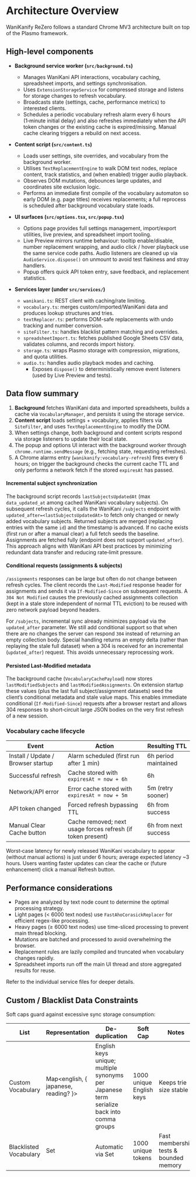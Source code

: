 # Architecture Overview

WaniKanify ReZero follows a standard Chrome MV3 architecture built on top of the Plasmo framework.

## High-level components

- **Background service worker (`src/background.ts`)**
  - Manages WaniKani API interactions, vocabulary caching, spreadsheet imports, and settings synchronisation.
  - Uses `ExtensionStorageService` for compressed storage and listens for storage changes to refresh vocabulary.
  - Broadcasts state (settings, cache, performance metrics) to interested clients.
  - Schedules a periodic vocabulary refresh alarm every 6 hours (1‑minute initial delay) and also refreshes immediately when the API token changes or the existing cache is expired/missing. Manual cache clearing triggers a rebuild on next access.

- **Content script (`src/content.ts`)**
  - Loads user settings, site overrides, and vocabulary from the background worker.
  - Utilises `TextReplacementEngine` to walk DOM text nodes, replace content, track statistics, and (when enabled) trigger audio playback.
  - Observes DOM mutations, debounces large updates, and coordinates site exclusion logic.
  - Performs an immediate first compile of the vocabulary automaton so early DOM (e.g. page titles) receives replacements; a full reprocess is scheduled after background vocabulary state loads.

- **UI surfaces (`src/options.tsx`, `src/popup.tsx`)**
  - Options page provides full settings management, import/export utilities, live preview, and spreadsheet import tooling.
  - Live Preview mirrors runtime behaviour: tooltip enable/disable, number replacement wrapping, and audio click / hover playback use the same service code paths. Audio listeners are cleaned up via `AudioService.dispose()` on unmount to avoid test flakiness and stray handlers.
  - Popup offers quick API token entry, save feedback, and replacement statistics.

- **Services layer (under `src/services/`)**
  - `wanikani.ts`: REST client with caching/rate limiting.
  - `vocabulary.ts`: merges custom/imported/WaniKani data and produces lookup structures and tries.
  - `textReplacer.ts`: performs DOM-safe replacements with undo tracking and number conversion.
  - `siteFilter.ts`: handles blacklist pattern matching and overrides.
  - `spreadsheetImport.ts`: fetches published Google Sheets CSV data, validates columns, and records import history.
  - `storage.ts`: wraps Plasmo storage with compression, migrations, and quota utilities.
  - `audio.ts`: handles audio playback modes and caching.
    - Exposes `dispose()` to deterministically remove event listeners (used by Live Preview and tests).

## Data flow summary

1. **Background** fetches WaniKani data and imported spreadsheets, builds a cache via `VocabularyManager`, and persists it using the storage service.
2. **Content script** loads settings + vocabulary, applies filters via `SiteFilter`, and uses `TextReplacementEngine` to modify the DOM.
3. When settings change, both background and content scripts respond via storage listeners to update their local state.
4. The popup and options UI interact with the background worker through `chrome.runtime.sendMessage` (e.g., fetching state, requesting refreshes).
5. A Chrome alarms entry (`wanikanify:vocabulary-refresh`) fires every 6 hours; on trigger the background checks the current cache TTL and only performs a network fetch if the stored `expiresAt` has passed.

#### Incremental subject synchronization

The background script records `lastSubjectsUpdatedAt` (max `data_updated_at` among cached WaniKani vocabulary subjects). On subsequent refresh cycles, it calls the WaniKani `/subjects` endpoint with `updated_after=<lastSubjectsUpdatedAt>` to fetch only changed or newly added vocabulary subjects. Returned subjects are merged (replacing entries with the same `id`) and the timestamp is advanced. If no cache exists (first run or after a manual clear) a full fetch seeds the baseline. Assignments are fetched fully (endpoint does not support `updated_after`). This approach aligns with WaniKani API best practices by minimizing redundant data transfer and reducing rate‑limit pressure.

#### Conditional requests (assignments & subjects)

`/assignments` responses can be large but often do not change between refresh cycles. The client records the `Last-Modified` response header for assignments and sends it via `If-Modified-Since` on subsequent requests. A `304 Not Modified` causes the previously cached assignments collection (kept in a stale store independent of normal TTL eviction) to be reused with zero network payload beyond headers.

For `/subjects`, incremental sync already minimizes payload via the `updated_after` parameter. We still add conditional support so that when there are no changes the server can respond `304` instead of returning an empty collection body. Special handling returns an empty delta (rather than replaying the stale full dataset) when a 304 is received for an incremental (`updated_after`) request. This avoids unnecessary reprocessing work.

#### Persisted Last-Modified metadata

The background cache (`VocabularyCachePayload`) now stores `lastModifiedSubjects` and `lastModifiedAssignments`. On extension startup these values (plus the last full subject/assignment datasets) seed the client’s conditional metadata and stale value maps. This enables immediate conditional (`If-Modified-Since`) requests after a browser restart and allows 304 responses to short‑circuit large JSON bodies on the very first refresh of a new session.

### Vocabulary cache lifecycle

| Event | Action | Resulting TTL |
|-------|--------|---------------|
| Install / Update / Browser startup | Alarm scheduled (first run after 1 min) | 6h period maintained |
| Successful refresh | Cache stored with `expiresAt = now + 6h` | 6h |
| Network/API error | Error cache stored with `expiresAt = now + 5m` | 5m (retry sooner) |
| API token changed | Forced refresh bypassing TTL | 6h from success |
| Manual Clear Cache button | Cache removed; next usage forces refresh (if token present) | 6h from next success |

Worst‑case latency for newly released WaniKani vocabulary to appear (without manual actions) is just under 6 hours; average expected latency ~3 hours. Users wanting faster updates can clear the cache or (future enhancement) click a manual Refresh button.

## Performance considerations

- Pages are analyzed by text node count to determine the optimal processing strategy.
- Light pages (< 6000 text nodes) use `FastAhoCorasickReplacer` for efficient regex-like processing.
- Heavy pages (≥ 6000 text nodes) use time-sliced processing to prevent main thread blocking.
- Mutations are batched and processed to avoid overwhelming the browser.
- Replacement rules are lazily compiled and truncated when vocabulary changes rapidly.
- Spreadsheet imports run off the main UI thread and store aggregated results for reuse.

Refer to the individual service files for deeper details.

## Custom / Blacklist Data Constraints

Soft caps guard against excessive sync storage consumption:

| List | Representation | De-duplication | Soft Cap | Notes |
|------|----------------|----------------|----------|-------|
| Custom Vocabulary | Map<english, { japanese, reading? }> | English keys unique; multiple synonyms per Japanese term serialize back into comma groups | 1000 unique English keys | Keeps trie size stable |
| Blacklisted Vocabulary | Set<string> | Automatic via Set | 1000 unique tokens | Fast membership tests & bounded memory |
